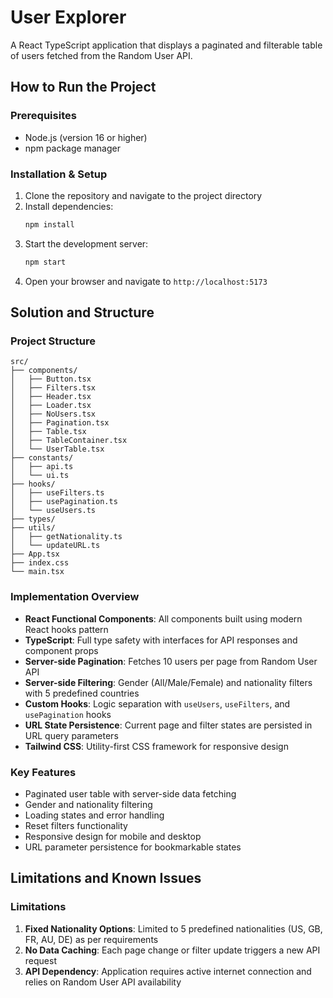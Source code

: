 # User Explorer

A React TypeScript application that displays a paginated and filterable table of users fetched from the Random User API.

## How to Run the Project

### Prerequisites

- Node.js (version 16 or higher)
- npm package manager

### Installation & Setup

1. Clone the repository and navigate to the project directory
2. Install dependencies:
   ```bash
   npm install
   ```
3. Start the development server:
   ```bash
   npm start
   ```
4. Open your browser and navigate to `http://localhost:5173`

## Solution and Structure

### Project Structure

```
src/
├── components/
│   ├── Button.tsx
│   ├── Filters.tsx
│   ├── Header.tsx
│   ├── Loader.tsx
│   ├── NoUsers.tsx
│   ├── Pagination.tsx
│   ├── Table.tsx
│   ├── TableContainer.tsx
│   └── UserTable.tsx
├── constants/
│   ├── api.ts
│   └── ui.ts
├── hooks/
│   ├── useFilters.ts
│   ├── usePagination.ts
│   └── useUsers.ts
├── types/
├── utils/
│   ├── getNationality.ts
│   └── updateURL.ts
├── App.tsx
├── index.css
└── main.tsx
```

### Implementation Overview

- **React Functional Components**: All components built using modern React hooks pattern
- **TypeScript**: Full type safety with interfaces for API responses and component props
- **Server-side Pagination**: Fetches 10 users per page from Random User API
- **Server-side Filtering**: Gender (All/Male/Female) and nationality filters with 5 predefined countries
- **Custom Hooks**: Logic separation with `useUsers`, `useFilters`, and `usePagination` hooks
- **URL State Persistence**: Current page and filter states are persisted in URL query parameters
- **Tailwind CSS**: Utility-first CSS framework for responsive design

### Key Features

- Paginated user table with server-side data fetching
- Gender and nationality filtering
- Loading states and error handling
- Reset filters functionality
- Responsive design for mobile and desktop
- URL parameter persistence for bookmarkable states

## Limitations and Known Issues

### Limitations

1. **Fixed Nationality Options**: Limited to 5 predefined nationalities (US, GB, FR, AU, DE) as per requirements
2. **No Data Caching**: Each page change or filter update triggers a new API request
3. **API Dependency**: Application requires active internet connection and relies on Random User API availability
